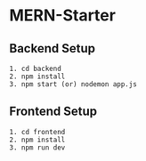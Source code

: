 # MERN-Starter

## Backend Setup

```
1. cd backend
2. npm install
3. npm start (or) nodemon app.js
```

## Frontend Setup

```
1. cd frontend
2. npm install
3. npm run dev
```